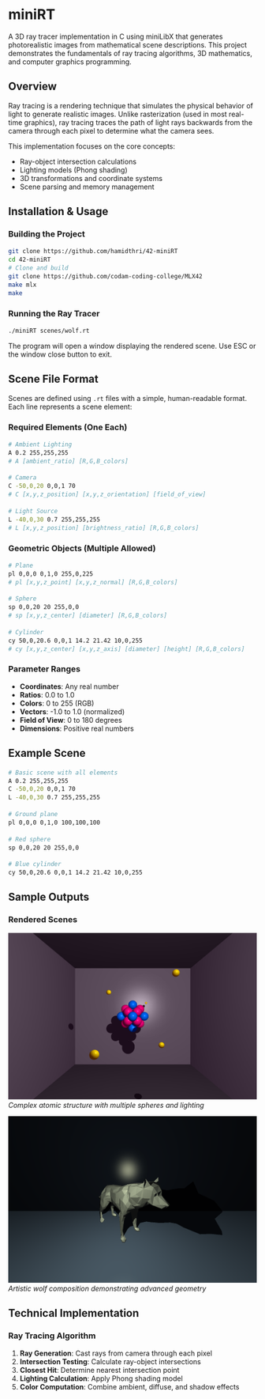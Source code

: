 # miniRT

A 3D ray tracer implementation in C using miniLibX that generates photorealistic images from mathematical scene descriptions. This project demonstrates the fundamentals of ray tracing algorithms, 3D mathematics, and computer graphics programming.

## Overview

Ray tracing is a rendering technique that simulates the physical behavior of light to generate realistic images. Unlike rasterization (used in most real-time graphics), ray tracing traces the path of light rays backwards from the camera through each pixel to determine what the camera sees.

This implementation focuses on the core concepts:
- Ray-object intersection calculations
- Lighting models (Phong shading)
- 3D transformations and coordinate systems
- Scene parsing and memory management

## Installation & Usage

### Building the Project
```bash
git clone https://github.com/hamidthri/42-miniRT
cd 42-miniRT
# Clone and build
git clone https://github.com/codam-coding-college/MLX42
make mlx
make
```

### Running the Ray Tracer
```bash
./miniRT scenes/wolf.rt
```

The program will open a window displaying the rendered scene. Use ESC or the window close button to exit.

## Scene File Format

Scenes are defined using `.rt` files with a simple, human-readable format. Each line represents a scene element:

### Required Elements (One Each)
```bash
# Ambient Lighting
A 0.2 255,255,255
# A [ambient_ratio] [R,G,B_colors]

# Camera
C -50,0,20 0,0,1 70
# C [x,y,z_position] [x,y,z_orientation] [field_of_view]

# Light Source
L -40,0,30 0.7 255,255,255
# L [x,y,z_position] [brightness_ratio] [R,G,B_colors]
```

### Geometric Objects (Multiple Allowed)
```bash
# Plane
pl 0,0,0 0,1,0 255,0,225
# pl [x,y,z_point] [x,y,z_normal] [R,G,B_colors]

# Sphere
sp 0,0,20 20 255,0,0
# sp [x,y,z_center] [diameter] [R,G,B_colors]

# Cylinder
cy 50,0,20.6 0,0,1 14.2 21.42 10,0,255
# cy [x,y,z_center] [x,y,z_axis] [diameter] [height] [R,G,B_colors]
```

### Parameter Ranges
- **Coordinates**: Any real number
- **Ratios**: 0.0 to 1.0
- **Colors**: 0 to 255 (RGB)
- **Vectors**: -1.0 to 1.0 (normalized)
- **Field of View**: 0 to 180 degrees
- **Dimensions**: Positive real numbers

## Example Scene

```bash
# Basic scene with all elements
A 0.2 255,255,255
C -50,0,20 0,0,1 70
L -40,0,30 0.7 255,255,255

# Ground plane
pl 0,0,0 0,1,0 100,100,100

# Red sphere
sp 0,0,20 20 255,0,0

# Blue cylinder
cy 50,0,20.6 0,0,1 14.2 21.42 10,0,255
```

## Sample Outputs

### Rendered Scenes

![Atom Scene](https://github.com/hamidthri/42-miniRT/blob/master/assetes/atom.png)
*Complex atomic structure with multiple spheres and lighting*



![Wolf Scene](https://github.com/hamidthri/42-miniRT/blob/master/assetes/wolf.png)
*Artistic wolf composition demonstrating advanced geometry*



## Technical Implementation

### Ray Tracing Algorithm
1. **Ray Generation**: Cast rays from camera through each pixel
2. **Intersection Testing**: Calculate ray-object intersections
3. **Closest Hit**: Determine nearest intersection point
4. **Lighting Calculation**: Apply Phong shading model
5. **Color Computation**: Combine ambient, diffuse, and shadow effects
